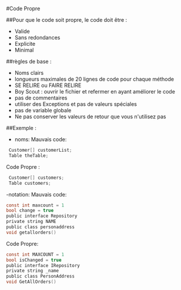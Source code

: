 #Code Propre

##Pour que le code soit propre, le code doit être :

- Valide
- Sans redondances
- Explicite
- Minimal

##règles de base :

- Noms clairs
- longueurs maximales de 20 lignes de code pour chaque méthode
- SE RELIRE ou FAIRE RELIRE
- Boy Scout : ouvrir le fichier et refermer en ayant améliorer le code
- pas de commentaires
- utiliser des Exceptions et pas de valeurs spéciales
- pas de variable globale
- Ne pas conserver les valeurs de retour que vous n'utilisez pas

##Exemple :
- noms:
Mauvais code:
```C
 Customer[] customerList;
 Table theTable;
 ```
Code Propre :
```C
 Customer[] customers;
 Table customers;
 ```
 -notation:
Mauvais code:
```C
const int maxcount = 1
bool change = true
public interface Repository
private string NAME
public class personaddress
void getallorders()
```
Code Propre:
```C
const int MAXCOUNT = 1
bool isChanged = true
public interface IRepository
private string _name
public class PersonAddress
void GetAllOrders()
```
